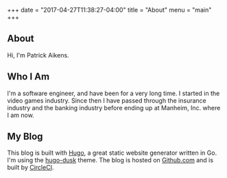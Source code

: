 +++
date = "2017-04-27T11:38:27-04:00"
title = "About"
menu = "main"
+++

## About

Hi, I'm Patrick Aikens.

## Who I Am

I'm a software engineer, and have been for a very long time. I started in the
video games industry. Since then I have passed through the insurance industry
and the banking industry before ending up at Manheim, Inc. where I am now.

## My Blog

This blog is built with [Hugo](https://gohugo.io/), a great static website
generator written in Go. I'm using the
[hugo-dusk](https://themes.gohugo.io/hugo-dusk/) theme. The blog is hosted on
[Github.com](https://github.com/duckpuppy/duckpuppy.com) and is built by
[CircleCI](https://circleci.com/).
